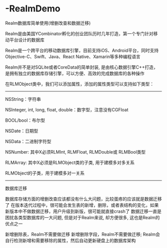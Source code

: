# -RealmDemo
 Realm数据库简单使用(增删改查和数据迁移)


Realm是由美国YCombinator孵化的创业团队历时几年打造，第一个专门针对移动平台设计的数据库

Realm是一个跨平台的移动数据库引擎，目前支持iOS、Android平台，同时支持Objective-C、Swift、Java、React Native、Xamarin等多种编程语言

Realm并不是对SQLite或者CoreData的简单封装, 是由核心数据引擎C++打造，是拥有独立的数据库存储引擎，可以方便、高效的完成数据库的各种操作

在RLMObject类中，我们可以添加属性，添加的属性类型可以支持如下类型：

------------------------------
NSString：字符串

NSInteger, int, long, float, double：数字型，注意没有CGFloat


BOOL/bool：布尔型

NSDate：日期型

NSData：二进制字符型

NSNumber<X>: 其中X必须RLMInt, RLMFloat, RLMDouble或 RLMBool类型

RLMArray<X>: 其中X必须是RLMObject类的子类, 用于建模多对多关系

RLMObject的子类，用于建模多对一关系

------------------------------
数据库迁移

数据库存储方面的增删改查应该都没有什么大问题，比较蛋疼的应该就是数据迁移了
在版本迭代过程中，很可能会发生表的新增，删除，或者表结构的变化，如果新版本中不做数据迁移，用户升级到新版，很可能就直接crash了
数据迁移一直是困扰各类型数据库的一大问题, 但是对于Realm来说, 却方便很多, 这也是Realm的优点之一

新增删除表，Realm不需要做迁移
新增删除字段，Realm不需要做迁移; Realm会自行检测新增和需要移除的属性，然后自动更新硬盘上的数据库架构
